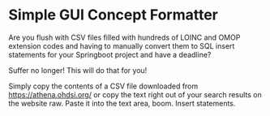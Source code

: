 # Simple GUI Concept Formatter

Are you flush with CSV files filled with hundreds of LOINC and OMOP extension codes and having to manually convert them to SQL insert statements for your Springboot project and have a deadline?

Suffer no longer! This will do that for you!

Simply copy the contents of a CSV file downloaded from https://athena.ohdsi.org/ or copy the text right out of your search results on the website raw. Paste it into the text area, boom. Insert statements.

